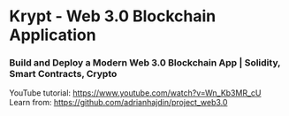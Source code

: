 # Krypt - Web 3.0 Blockchain Application

### Build and Deploy a Modern Web 3.0 Blockchain App | Solidity, Smart Contracts, Crypto
YouTube tutorial: https://www.youtube.com/watch?v=Wn_Kb3MR_cU \
Learn from: https://github.com/adrianhajdin/project_web3.0
